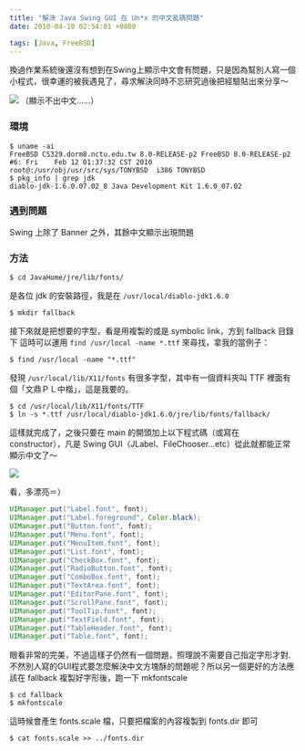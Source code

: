 ```yaml
---
title: "解決 Java Swing GUI 在 Un*x 的中文亂碼問題"
date: 2010-04-10 02:54:01 +0800

tags: [Java, FreeBSD]
---
```


換過作業系統後還沒有想到在Swing上顯示中文會有問題，只是因為幫別人寫一個小程式，很幸運的被我遇見了，尋求解決同時不忘研究過後把經驗貼出來分享～

![](/images/cssula-blog/Screenshot-10.png)
（顯示不出中文……）

<!--more-->

### 環境

    $ uname -ai                                                                      FreeBSD CS329.dorm8.nctu.edu.tw 8.0-RELEASE-p2 FreeBSD 8.0-RELEASE-p2 #6: Fri    Feb 12 01:37:32 CST 2010     root@:/usr/obj/usr/src/sys/TONYBSD  i386 TONYBSD
    $ pkg_info | grep jdk                                                            diablo-jdk-1.6.0.07.02_8 Java Development Kit 1.6.0_07.02

### 遇到問題

Swing 上除了 Banner 之外，其餘中文顯示出現問題

### 方法

    $ cd JavaHome/jre/lib/fonts/

是各位 jdk 的安裝路徑，我是在 `/usr/local/diablo-jdk1.6.0`

    $ mkdir fallback

接下來就是把想要的字型，看是用複製的或是 symbolic link，方到 fallback 目錄下
這時可以運用 `find /usr/local -name *.ttf` 來尋找，拿我的當例子：

    $ find /usr/local -name "*.ttf"

發現 `/usr/local/lib/X11/fonts` 有很多字型，其中有一個資料夾叫 TTF 裡面有個「文鼎ＰＬ中楷」，這是我要的。

    $ cd /usr/local/lib/X11/fonts/TTF
    $ ln -s *.ttf /usr/local/diablo-jdk1.6.0/jre/lib/fonts/fallback/

這樣就完成了，之後只要在 main 的開頭加上以下程式碼（或寫在 constructor），凡是 Swing GUI（JLabel、FileChooser...etc）從此就都能正常顯示中文了～

![](/images/cssula-blog/Screenshot-11.png)

看，多漂亮＝）

``` java
UIManager.put("Label.font", font);
UIManager.put("Label.foreground", Color.black);
UIManager.put("Button.font", font);
UIManager.put("Menu.font", font);
UIManager.put("MenuItem.font", font);
UIManager.put("List.font", font);
UIManager.put("CheckBox.font", font);
UIManager.put("RadioButton.font", font);
UIManager.put("ComboBox.font", font);
UIManager.put("TextArea.font", font);
UIManager.put("EditorPane.font", font);
UIManager.put("ScrollPane.font", font);
UIManager.put("ToolTip.font", font);
UIManager.put("TextField.font", font);
UIManager.put("TableHeader.font", font);
UIManager.put("Table.font", font);
```

眼看非常的完美，不過這樣子仍然有一個問題，照理說不需要自己指定字形才對. 不然別人寫的GUI程式要怎麼解決中文方塊酥的問題呢？所以另一個更好的方法應該在 fallback 複製好字形後，跑一下 mkfontscale

    $ cd fallback
    $ mkfontscale

這時候會產生 fonts.scale 檔，只要把檔案的內容複製到 fonts.dir 即可

    $ cat fonts.scale >> ../fonts.dir
